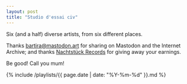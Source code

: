 ```yaml
---
layout: post
title: "Studio d'essai civ"
---
```


Six (and a half) diverse artists, from six different places.

Thanks [bartira@mastodon.art](https://mastodon.art/@bartira) for sharing on Mastodon and the Internet Archive; and thanks [Nachtstück Records](https://nachtstuckrecords.bandcamp.com) for giving away your earnings.

Be good! Call you mum!

{% include /playlists/{{ page.date | date: "%Y-%m-%d" }}.md %}
